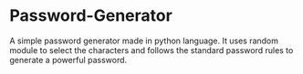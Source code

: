 # Password-Generator
A simple password generator made in python language. 
It uses random module to select the characters and follows the standard password rules to generate a powerful password.
